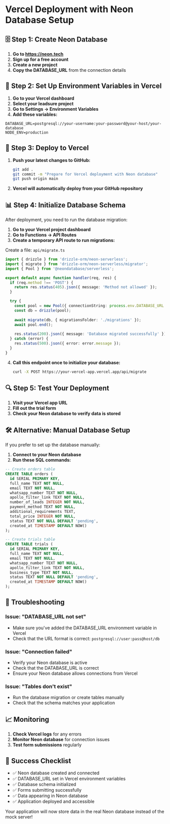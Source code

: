 # Vercel Deployment with Neon Database Setup

## 🗄️ Step 1: Create Neon Database

1. **Go to https://neon.tech**
2. **Sign up for a free account**
3. **Create a new project**
4. **Copy the DATABASE_URL** from the connection details

## 🔧 Step 2: Set Up Environment Variables in Vercel

1. **Go to your Vercel dashboard**
2. **Select your leadsure project**
3. **Go to Settings → Environment Variables**
4. **Add these variables:**

```
DATABASE_URL=postgresql://your-username:your-password@your-host/your-database
NODE_ENV=production
```

## 🚀 Step 3: Deploy to Vercel

1. **Push your latest changes to GitHub:**
   ```bash
   git add .
   git commit -m "Prepare for Vercel deployment with Neon database"
   git push origin main
   ```

2. **Vercel will automatically deploy from your GitHub repository**

## 📊 Step 4: Initialize Database Schema

After deployment, you need to run the database migration:

1. **Go to your Vercel project dashboard**
2. **Go to Functions → API Routes**
3. **Create a temporary API route to run migrations:**

Create a file: `api/migrate.ts`
```typescript
import { drizzle } from 'drizzle-orm/neon-serverless';
import { migrate } from 'drizzle-orm/neon-serverless/migrator';
import { Pool } from '@neondatabase/serverless';

export default async function handler(req, res) {
  if (req.method !== 'POST') {
    return res.status(405).json({ message: 'Method not allowed' });
  }

  try {
    const pool = new Pool({ connectionString: process.env.DATABASE_URL });
    const db = drizzle(pool);
    
    await migrate(db, { migrationsFolder: './migrations' });
    await pool.end();
    
    res.status(200).json({ message: 'Database migrated successfully' });
  } catch (error) {
    res.status(500).json({ error: error.message });
  }
}
```

4. **Call this endpoint once to initialize your database:**
   ```bash
   curl -X POST https://your-vercel-app.vercel.app/api/migrate
   ```

## 🔍 Step 5: Test Your Deployment

1. **Visit your Vercel app URL**
2. **Fill out the trial form**
3. **Check your Neon database to verify data is stored**

## 🛠️ Alternative: Manual Database Setup

If you prefer to set up the database manually:

1. **Connect to your Neon database**
2. **Run these SQL commands:**

```sql
-- Create orders table
CREATE TABLE orders (
  id SERIAL PRIMARY KEY,
  full_name TEXT NOT NULL,
  email TEXT NOT NULL,
  whatsapp_number TEXT NOT NULL,
  apollo_filter_link TEXT NOT NULL,
  number_of_leads INTEGER NOT NULL,
  payment_method TEXT NOT NULL,
  additional_requirements TEXT,
  total_price INTEGER NOT NULL,
  status TEXT NOT NULL DEFAULT 'pending',
  created_at TIMESTAMP DEFAULT NOW()
);

-- Create trials table
CREATE TABLE trials (
  id SERIAL PRIMARY KEY,
  full_name TEXT NOT NULL,
  email TEXT NOT NULL,
  whatsapp_number TEXT NOT NULL,
  apollo_filter_link TEXT NOT NULL,
  business_type TEXT NOT NULL,
  status TEXT NOT NULL DEFAULT 'pending',
  created_at TIMESTAMP DEFAULT NOW()
);
```

## 🔧 Troubleshooting

### Issue: "DATABASE_URL not set"
- Make sure you've added the DATABASE_URL environment variable in Vercel
- Check that the URL format is correct: `postgresql://user:pass@host/db`

### Issue: "Connection failed"
- Verify your Neon database is active
- Check that the DATABASE_URL is correct
- Ensure your Neon database allows connections from Vercel

### Issue: "Tables don't exist"
- Run the database migration or create tables manually
- Check that the schema matches your application

## 📈 Monitoring

1. **Check Vercel logs** for any errors
2. **Monitor Neon database** for connection issues
3. **Test form submissions** regularly

## 🎯 Success Checklist

- ✅ Neon database created and connected
- ✅ DATABASE_URL set in Vercel environment variables
- ✅ Database schema initialized
- ✅ Forms submitting successfully
- ✅ Data appearing in Neon database
- ✅ Application deployed and accessible

Your application will now store data in the real Neon database instead of the mock server! 